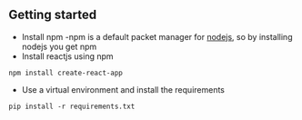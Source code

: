 ## Getting started
- Install npm 
    -npm is a default packet manager for [nodejs](https://nodejs.org/en/download/), so by installing nodejs you get npm 
- Install reactjs using npm
```
npm install create-react-app
```
- Use a virtual environment and install the requirements

```
pip install -r requirements.txt

```
